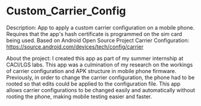 # Custom_Carrier_Config
Description:
App to apply a custom carrier configuration on a mobile phone.
Requires that the app's hash certificate is programmed on the sim card being used.
Based on Android Open Source Project Carrier Configuration: https://source.android.com/devices/tech/config/carrier

About the project:
I created this app as part of my summer internship at CACI/LGS labs. 
This app was a culmination of my research on the workings of carrier configuration and APK structure in mobile phone firmware.
Previously, in order to change the carrier configuration, the phone had to be rooted so that edits could be applied to the configuration file.
This app allows carrier configurations to be changed easily and automatically without rooting the phone, making mobile testing easier and faster.

